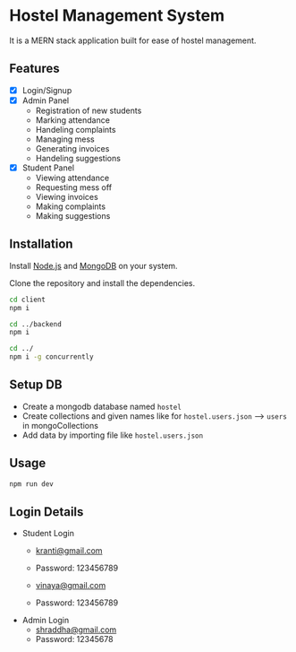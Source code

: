 # Hostel Management System
It is a MERN stack application built for ease of hostel management.

## Features

- [x] Login/Signup
- [x] Admin Panel
    - Registration of new students
    - Marking attendance
    - Handeling complaints
    - Managing mess
    - Generating invoices
    - Handeling suggestions
- [x] Student Panel
    - Viewing attendance
    - Requesting mess off
    - Viewing invoices
    - Making complaints
    - Making suggestions

## Installation
Install [Node.js](https://nodejs.org/en/download) and [MongoDB](https://www.mongodb.com/try/download/community) on your system.

Clone the repository and install the dependencies.
```sh
cd client
npm i
```
```sh
cd ../backend
npm i
```

```sh
cd ../
npm i -g concurrently
```

## Setup DB
- Create a mongodb database named `hostel`
- Create collections and given names like for `hostel.users.json` --> `users` in mongoCollections
- Add data by importing file like `hostel.users.json`

## Usage

```sh
npm run dev
```

## Login Details
- Student Login
    - kranti@gmail.com
    - Password: 123456789
      
    - vinaya@gmail.com
    - Password: 123456789
- Admin Login
    - shraddha@gmail.com
    - Password: 12345678







